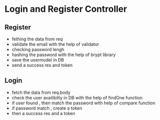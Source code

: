 <h1>Login and Register Controller</h1>
<h2>Register</h2>
<ul>
<li>fething the data from req</li>
<li>validate the email with the help of validator</li>
<li>checking password lengh</li>
<li>hashing the password with the help of brypt library</li>
<li>save the usermodel in DB</li>
<li>send a success res and token</li>
  
</ul>
<h2> Login
</h2>
<ul>
<li>fetch the data from req.body</li>
<li>check the user availibilty in DB with the help of findOne function</li>
<li>if user found , then match the password with help of compare function</li>
<li>if password match , create a token</li>
<li>then a success res and a token</li>


  
</ul>
